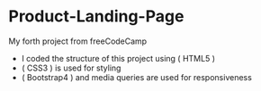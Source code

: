 # Product-Landing-Page
My forth project from freeCodeCamp

- I coded the structure of this project using ( HTML5 )
- ( CSS3 ) is used for styling
- ( Bootstrap4 ) and media queries are used for responsiveness
